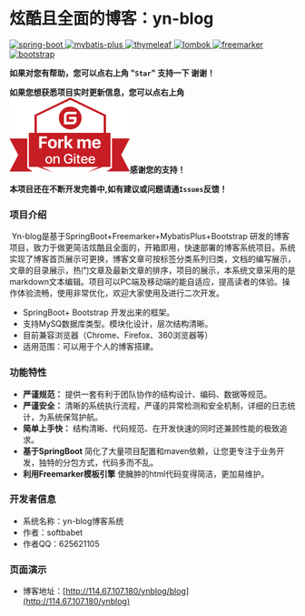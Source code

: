 #  炫酷且全面的博客：yn-blog

[![spring-boot](https://img.shields.io/badge/spring--boot-2.3.4-green.svg) ](http://spring.io/projects/spring-boot)[![mybatis-plus](https://img.shields.io/badge/mybatis--plus-3.3.1-blue.svg) ](http://mp.baomidou.com/)[![thymeleaf](https://img.shields.io/badge/thymeleaf-3.0.1-yellow.svg) ](https://www.thymeleaf.org/) [![lombok](https://img.shields.io/badge/lombok-1.18.16-blue.svg) ](https://projectlombok.org/) [![freemarker](https://img.shields.io/badge/freemarker-2.3.23-blue.svg) ](http://freemarker.foofun.cn/) [![bootstrap](https://img.shields.io/badge/bootstrap-4.1.3-blue.svg) ](https://www.bootcss.com/)

 **如果对您有帮助，您可以点右上角 "`Star`" 支持一下 谢谢！**

 **如果您想获悉项目实时更新信息，您可以点右上角 [![Fork me on Gitee](./outimg/forkme.svg)](https://gitee.com/yuan625/yn-blog)感谢您的支持！**

 **本项目还在不断开发完善中,如有建议或问题请通`Issues`反馈！**

###  项目介绍

​     Yn-blog是基于SpringBoot+Freemarker+MybatisPlus+Bootstrap 研发的博客项目，致力于做更简洁炫酷且全面的，开箱即用，快速部署的博客系统项目。系统实现了博客首页展示可更换，博客文章可按标签分类系列归类，文档的编写展示，文章的目录展示，热门文章及最新文章的排序，项目的展示，本系统文章采用的是markdown文本编辑。项目可以PC端及移动端的能自适应，提高读者的体验。操作体验流畅，使用非常优化，欢迎大家使用及进行二次开发。

- SpringBoot+ Bootstrap 开发出来的框架。
- 支持MySQ数据库类型。模块化设计，层次结构清晰。
- 目前兼容浏览器（Chrome、Firefox、360浏览器等）
- 适用范围：可以用于个人的博客搭建。

### 功能特性

- **严谨规范：** 提供一套有利于团队协作的结构设计、编码、数据等规范。
- **严谨安全：** 清晰的系统执行流程，严谨的异常检测和安全机制，详细的日志统计，为系统保驾护航。
- **简单上手快：** 结构清晰、代码规范、在开发快速的同时还兼顾性能的极致追求。
- **基于SpringBoot** 简化了大量项目配置和maven依赖，让您更专注于业务开发，独特的分包方式，代码多而不乱。
- **利用Freemarker模板引擎** 使臃肿的html代码变得简洁，更加易维护。

### 开发者信息

- 系统名称：yn-blog博客系统
- 作者：softbabet
- 作者QQ：625621105

### 页面演示

- 博客地址：[http://114.67.107.180/ynblog/blog](http://114.67.107.180/ynblog)

  